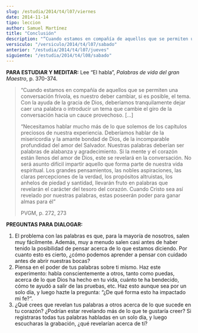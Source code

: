 ```yaml
---
slug: /estudia/2014/t4/l07/viernes
date: 2014-11-14
tipo: leccion
author: Samuel Martínez
title: "Conclusión"
description: "“Cuando estamos en compañía de aquellos que se permiten una conversación frívola, es nuestro deber cambiar, si es posible, el tema. Con la ayuda de la gracia de Dios, deberíamos tranquilamente dejar caer una palabra o introducir un tema que cambie el giro de la conversación hacia un cauce provechoso. [...]"
versiculo: "/versiculo/2014/t4/l07/sabado"
anterior: "/estudia/2014/t4/l07/jueves"
siguiente: "/estudia/2014/t4/l08/sabado"
---
```


**PARA ESTUDIAR Y MEDITAR:** Lee “El habla”, _Palabras de vida del gran Maestro_, p. 370-374.

> “Cuando estamos en compañía de aquellos que se permiten una conversación frívola, es nuestro deber cambiar, si es posible, el tema. Con la ayuda de la gracia de Dios, deberíamos tranquilamente dejar caer una palabra o introducir un tema que cambie el giro de la conversación hacia un cauce provechoso. [...]
>
> “Necesitamos hablar mucho más de lo que solemos de los capítulos preciosos de nuestra experiencia. Deberíamos hablar de la misericordia y la amante bondad de Dios, de la incomparable profundidad del amor del Salvador. Nuestras palabras deberían ser palabras de alabanza y agradecimiento. Si la mente y el corazón están llenos del amor de Dios, este se revelará en la conversación. No será asunto difícil impartir aquello que forma parte de nuestra vida espiritual. Los grandes pensamientos, las nobles aspiraciones, las claras percepciones de la verdad, los propósitos altruistas, los anhelos de piedad y santidad, llevarán fruto en palabras que revelarán el carácter del tesoro del corazón. Cuando Cristo sea así revelado por nuestras palabras, estas poseerán poder para ganar almas para él”
>
> PVGM, p. 272, 273

**PREGUNTAS PARA DIALOGAR:**

1.  El problema con las palabras es que, para la mayoría de nosotros, salen muy fácilmente. Además, muy a menudo salen casi antes de haber tenido la posibilidad de pensar acerca de lo que estamos diciendo. Por cuanto esto es cierto, ¿cómo podemos aprender a pensar con cuidado antes de abrir nuestras bocas?
2.  Piensa en el poder de tus palabras sobre ti mismo. Haz este experimento: habla conscientemente a otros, tanto como puedas, acerca de lo que Dios ha hecho en tu vida, cuánto te ha bendecido, cómo te ayudó a salir de las pruebas, etc. Haz esto aunque sea por un solo día, y luego hazte la pregunta: “¿De qué forma esto ha impactado mi fe?”.
3.  ¿Qué crees que revelan tus palabras a otros acerca de lo que sucede en tu corazón? ¿Podrían estar revelando más de lo que te gustaría creer? Si registraras todas tus palabras habladas en un solo día, y luego escucharas la grabación, ¿qué revelarían acerca de ti?
